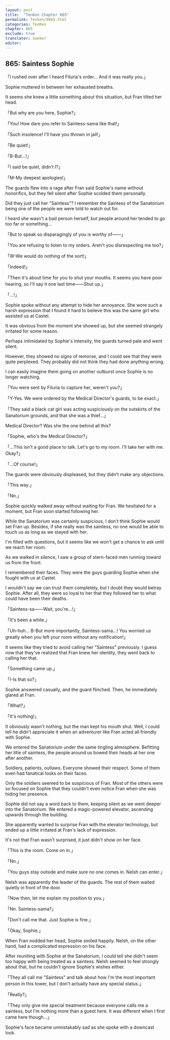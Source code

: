 ```yaml
---
layout: post
title:  "TenKen Chapter 865"
permalink: Tenken/0865.html
categories: TenKen
chapter: 865
exclude: true
translator: Seeker
editor: 
---
```

<h2>865: Saintess Sophie</h2>

「I rushed over after I heard Filuria's order... And it was really you.」

Sophie muttered in between her exhausted breaths.

It seems she knew a little something about this situation, but Fran tilted her head.

「But why are you here, Sophie?」

「You! How dare you refer to Saintess-sama like that!」

「Such insolence! I'll have you thrown in jail!」

「Be quiet!」

「B-But...!」

「I said be quiet, didn't I?」

「M-My deepest apologies!」

The guards flew into a rage after Fran said Sophie's name without honorifics, but they fell silent after Sophie scolded them personally.

Did they just call her "Saintess"? I remember the Saintess of the Sanatorium being one of the people we were told to watch out for.

I heard she wasn't a bad person herself, but people around her tended to go too far or something...

「But to speak so disparagingly of you is worthy of――」

「You are refusing to listen to my orders. Aren't you disrespecting me too?」

「W-We would do nothing of the sort!」

「Indeed!」

「Then it's about time for you to shut your mouths. It seems you have poor hearing, so I'll say it one last time――Shut up.」

「...!」

Sophie spoke without any attempt to hide her annoyance. She wore such a harsh expression that I found it hard to believe this was the same girl who assisted us at Castel.

It was obvious from the moment she showed up, but she seemed strangely irritated for some reason.

Perhaps intimidated by Sophie's intensity, the guards turned pale and went silent.

However, they showed no signs of remorse, and I could see that they were quite perplexed. They probably did not think they had done anything wrong.

I can easily imagine them going on another outburst once Sophie is no longer watching.

「You were sent by Filuria to capture her, weren't you?」

「Y-Yes. We were ordered by the Medical Director's guards, to be exact.」

「They said a black cat girl was acting suspiciously on the outskirts of the Sanatorium grounds, and that she was a thief...」

Medical Director? Was she the one behind all this?

「Sophie, who's the Medical Director?」

「...This isn't a good place to talk. Let's go to my room. I'll take her with me. Okay?」

「...Of course!」

The guards were obviously displeased, but they didn't make any objections.

「This way.」

「Nn.」

Sophie quickly walked away without waiting for Fran. We hesitated for a moment, but Fran soon started following her.

While the Sanatorium was certainly suspicious, I don't think Sophie would set Fran up. Besides, if she really was the saintess, no one would be able to touch us as long as we stayed with her.

I'm filled with questions, but it seems like we won't get a chance to ask until we reach her room.

As we walked in silence, I saw a group of stern-faced men running toward us from the front.

I remembered their faces. They were the guys guarding Sophie when she fought with us at Castel.

I wouldn't say we can trust them completely, but I doubt they would betray Sophie. After all, they were so loyal to her that they followed her to what could have been their deaths.

「Saintess-sa――Wait, you're...!」

「It's been a while.」

「Uh-huh... B-But more importantly, Saintess-sama...! You worried us greatly when you left your room without any notification!」

It seems like they tried to avoid calling her "Saintess" previously. I guess now that they've realized that Fran knew her identity, they went back to calling her that.

「Something came up.」

「I-Is that so?」

Sophie answered casually, and the guard flinched. Then, he immediately glared at Fran.

「What?」

「It's nothing!」

It obviously wasn't nothing, but the man kept his mouth shut. Well, I could tell he didn't appreciate it when an adventurer like Fran acted all friendly with Sophie.

We entered the Sanatorium under the same tingling atmosphere. Befitting her title of saintess, the people around us bowed their heads at her one after another.

Soldiers, patients, outlaws. Everyone showed their respect. Some of them even had fanatical looks on their faces.

Only the soldiers seemed to be suspicious of Fran. Most of the others were so focused on Sophie that they couldn't even notice Fran when she was hiding her presence.

Sophie did not say a word back to them, keeping silent as we went deeper into the Sanatorium. We entered a magic-powered elevator, ascending upwards through the building.

She apparently wanted to surprise Fran with the elevator technology, but ended up a little irritated at Fran's lack of expression.

It's not that Fran wasn't surprised, it just didn't show on her face.

「This is the room. Come on in.」

「Nn.」

「You guys stay outside and make sure no one comes in. Nelsh can enter.」

Nelsh was apparently the leader of the guards. The rest of them waited quietly in front of the door.

「Now then, let me explain my position to you.」

「Nn. Saintess-sama?」

「Don't call me that. Just Sophie is fine.」

「Okay, Sophie.」

When Fran nodded her head, Sophie smiled happily. Nelsh, on the other hand, had a complicated expression on his face.

After reuniting with Sophie at the Sanatorium, I could tell she didn't seem too happy with being treated as a saintess. Nelsh seemed to feel strongly about that, but he couldn't ignore Sophie's wishes either.

「They all call me "Saintess" and talk about how I'm the most important person in this tower, but I don't actually have any special status.」

「Really?」

「They only give me special treatment because everyone calls me a saintess, but I'm nothing more than a guest here. It was different when I first came here though...」

Sophie's face became unmistakably sad as she spoke with a downcast look.




